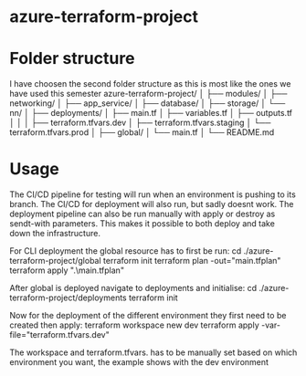 # azure-terraform-project

# Folder structure
I have choosen the second folder structure as this is most like the ones we have used this semester
azure-terraform-project/
│
├── modules/
│   ├── networking/
│   ├── app_service/
│   ├── database/
│   ├── storage/
│   └── nn/
│
├── deployments/
│   ├── main.tf
│   ├── variables.tf
│   ├── outputs.tf
│   │
│   ├── terraform.tfvars.dev
│   ├── terraform.tfvars.staging
│   └── terraform.tfvars.prod
│
├── global/
│   └── main.tf
│
└── README.md

# Usage
The CI/CD pipeline for testing will run when an environment is pushing to its branch. The CI/CD for deployment will also run, but sadly doesnt work. The deployment pipeline can also be run manually with apply or destroy as sendt-with parameters. This makes it possible to both deploy and take down the infrastructure.

For CLI deployment the global resource has to first be run:
cd ./azure-terraform-project/global
terraform init
terraform plan -out="main.tfplan" 
terraform apply ".\main.tfplan" 

After global is deployed navigate to deployments and initialise:
cd ./azure-terraform-project/deployments
terraform init

Now for the deployment of the different environment they first need to be created then apply:
terraform workspace new dev
terraform apply -var-file="terraform.tfvars.dev"  

The workspace and terraform.tfvars. has to be manually set based on which environment you want, the example shows with the dev environment
